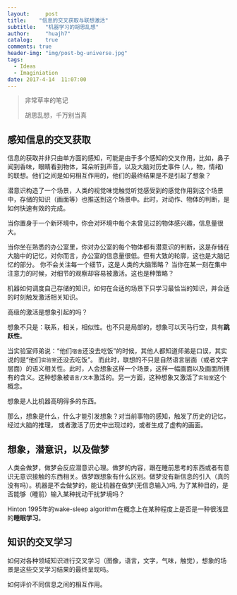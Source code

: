 ```yaml
---
layout:     post
title:    "信息的交叉获取与联想激活"
subtitle:   "机器学习的胡思乱想"
author:     "huajh7"
catalog:    true
comments: true
header-img: "img/post-bg-universe.jpg"
tags:
  - Ideas
  - Imaginiation
date: 2017-4-14  11:07:00
--- 
```


> 非常草率的笔记
> 
> 胡思乱想，千万别当真

## 感知信息的交叉获取

信息的获取并非只由单方面的感知，可能是由于多个感知的交叉作用，比如，鼻子闻到香味，眼睛看到物体，耳朵听到声音，以及大脑对历史事件 (人，物，情绪) 的联想。他们之间是如何相互作用的，他们的最终结果是不是引起了想象？

潜意识构造了一个场景，人类的视觉味觉触觉听觉感受到的感觉作用到这个场景中，存储的知识（画面等）也推送到这个场景中。此时，对动作、物体的判断，是如何快速有效的完成。

当你置身于一个新环境中，你会对环境中每个未曾见过的物体感兴趣，信息量很大。

当你坐在熟悉的办公室里，你对办公室的每个物体都有潜意识的判断，这是存储在大脑中的记忆，对你而言，办公室的信息量很低。但有大致的轮廓，这也是大脑记忆的部分。 你不会关注每一个细节，这是人类的大脑策略？
当你在某一刻在集中注意力的时候，对细节的观察却容易被激活。这也是种策略？

机器如何调度自己存储的知识，如何在合适的场景下只学习最恰当的知识，并合适的时刻触发激活相关知识。

高级的激活是想象引起的吗？

想象不只是：联系，相关，相似性。也不只是局部的，想象可以天马行空，具有**跳跃性**。

当实验室师弟说：“他们`宿舍`还没去吃饭”的时候，其他人都知道师弟是口误，其实说的是“他们`实验室`还没去吃饭”。
而此时，联想的不只是自然语言层面（或者文字层面）的语义相关性。此时，人会想象这样一个场景，这样一幅画面以及画面所拥有的含义。这种想象被`语言/文本`激活的。另一方面，这种想象又激活了`实验室`这个概念。


想象是人比机器高明得多的东西。

那么，想象是什么，什么才能引发想象？对当前事物的感知，触发了历史的记忆，经过大脑的推理， 或者激活了历史中出现过的，或者生成了虚构的画面。

## 想象，潜意识，以及做梦

人类会做梦，做梦会反应潜意识心理。做梦的内容，跟在睡前思考的东西或者有意识无意识接触的东西相关。做梦跟想象有什么区别。做梦没有新信息的引入（真的没有吗）。机器是不会做梦的，能让机器在做梦(无信息输入)吗, 为了某种目的，是否能够（睡前）输入某种扰动干扰梦境吗？

Hinton 1995年的wake-sleep algorithm在概念上在某种程度上是否是一种很浅显的**睡眠学习**。

## 知识的交叉学习

如何对各种领域知识进行交叉学习（图像，语言，文字，气味，触觉），想象的场景是这些交叉学习结果的最终呈现吗。

如何评价不同信息之间的相互作用。




